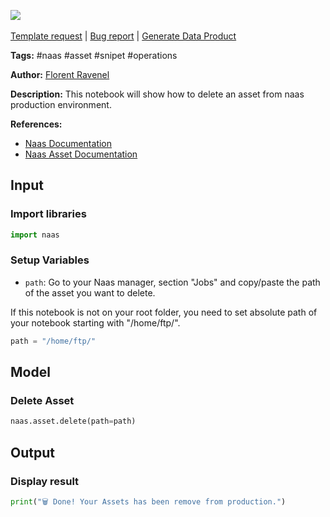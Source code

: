 <a href="https://app.naas.ai/user-redirect/naas/downloader?url=https://raw.githubusercontent.com/jupyter-naas/awesome-notebooks/master/Naas/Naas_Delete_Asset.ipynb" target="_parent"><img src="https://naasai-public.s3.eu-west-3.amazonaws.com/open_in_naas.svg"/></a><br><br><a href="https://github.com/jupyter-naas/awesome-notebooks/issues/new?assignees=&labels=&template=template-request.md&title=Tool+-+Action+of+the+notebook+">Template request</a> | <a href="https://github.com/jupyter-naas/awesome-notebooks/issues/new?assignees=&labels=bug&template=bug_report.md&title=Naas+-+Delete+Asset:+Error+short+description">Bug report</a> | <a href="https://app.naas.ai/user-redirect/naas/downloader?url=https://raw.githubusercontent.com/jupyter-naas/awesome-notebooks/master/Naas/Naas_Start_data_product.ipynb" target="_parent">Generate Data Product</a>

**Tags:** #naas #asset #snipet #operations

**Author:** [Florent Ravenel](https://www.linkedin.com/in/florent-ravenel/)

**Description:** This notebook will show how to delete an asset from naas production environment.

**References:**
- [Naas Documentation](https://docs.naas.ai/)
- [Naas Asset Documentation](https://docs.naas.ai/features/asset)

## Input

### Import libraries


```python
import naas
```

### Setup Variables
- `path`: Go to your Naas manager, section "Jobs" and copy/paste the path of the asset you want to delete.

If this notebook is not on your root folder, you need to set absolute path of your notebook starting with "/home/ftp/".   


```python
path = "/home/ftp/"
```

## Model

### Delete Asset


```python
naas.asset.delete(path=path)
```

## Output

### Display result


```python
print("🗑 Done! Your Assets has been remove from production.")
```

 
